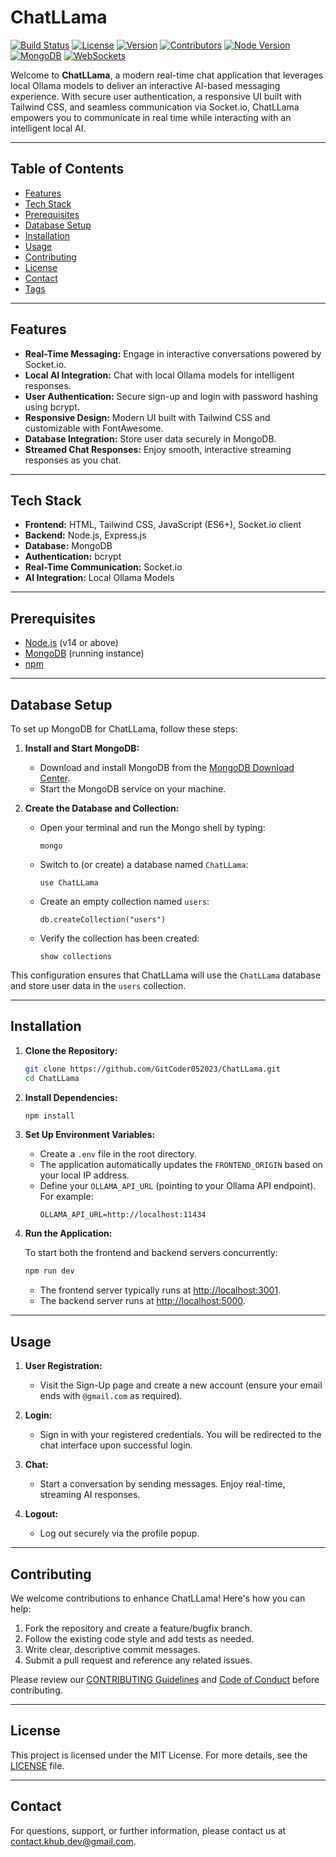 # ChatLLama

[![Build Status](https://img.shields.io/travis/GitCoder052023/ChatLLama.svg?style=flat-square)](https://travis-ci.com/GitCoder052023/ChatLLama)
[![License](https://img.shields.io/badge/License-MIT-blue.svg)](LICENCE.md)
[![Version](https://img.shields.io/badge/version-1.0.0-blue.svg)](package.json)
[![Contributors](https://img.shields.io/github/contributors/GitCoder052023/ChatLLama.svg)](https://github.com/GitCoder052023/ChatLLama/graphs/contributors)
[![Node Version](https://img.shields.io/badge/node-v14+-brightgreen.svg)](https://nodejs.org/)
[![MongoDB](https://img.shields.io/badge/MongoDB-supported-brightgreen.svg)](https://www.mongodb.com/)
[![WebSockets](https://img.shields.io/badge/WebSockets-enabled-blue.svg)](https://socket.io/)

Welcome to **ChatLLama**, a modern real-time chat application that leverages local Ollama models to deliver an interactive AI-based messaging experience. With secure user authentication, a responsive UI built with Tailwind CSS, and seamless communication via Socket.io, ChatLLama empowers you to communicate in real time while interacting with an intelligent local AI.

---

## Table of Contents

- [Features](#features)
- [Tech Stack](#tech-stack)
- [Prerequisites](#prerequisites)
- [Database Setup](#database-setup)
- [Installation](#installation)
- [Usage](#usage)
- [Contributing](#contributing)
- [License](#license)
- [Contact](#contact)
- [Tags](#tags)

---

## Features

- **Real-Time Messaging:** Engage in interactive conversations powered by Socket.io.
- **Local AI Integration:** Chat with local Ollama models for intelligent responses.
- **User Authentication:** Secure sign-up and login with password hashing using bcrypt.
- **Responsive Design:** Modern UI built with Tailwind CSS and customizable with FontAwesome.
- **Database Integration:** Store user data securely in MongoDB.
- **Streamed Chat Responses:** Enjoy smooth, interactive streaming responses as you chat.

---

## Tech Stack

- **Frontend:** HTML, Tailwind CSS, JavaScript (ES6+), Socket.io client
- **Backend:** Node.js, Express.js
- **Database:** MongoDB
- **Authentication:** bcrypt
- **Real-Time Communication:** Socket.io
- **AI Integration:** Local Ollama Models

---

## Prerequisites

- [Node.js](https://nodejs.org/en/) (v14 or above)
- [MongoDB](https://www.mongodb.com/) (running instance)
- [npm](https://www.npmjs.com/)

---

## Database Setup

To set up MongoDB for ChatLLama, follow these steps:

1. **Install and Start MongoDB:**
   - Download and install MongoDB from the [MongoDB Download Center](https://www.mongodb.com/try/download/community).
   - Start the MongoDB service on your machine.

2. **Create the Database and Collection:**
   - Open your terminal and run the Mongo shell by typing:
     ```
     mongo
     ```
   - Switch to (or create) a database named `ChatLLama`:
     ```
     use ChatLLama
     ```
   - Create an empty collection named `users`:
     ```
     db.createCollection("users")
     ```
   - Verify the collection has been created:
     ```
     show collections
     ```

This configuration ensures that ChatLLama will use the `ChatLLama` database and store user data in the `users` collection.

---

## Installation

1. **Clone the Repository:**

   ```bash
   git clone https://github.com/GitCoder052023/ChatLLama.git
   cd ChatLLama
   ```

2. **Install Dependencies:**

   ```bash
   npm install
   ```

3. **Set Up Environment Variables:**

   - Create a `.env` file in the root directory.
   - The application automatically updates the `FRONTEND_ORIGIN` based on your local IP address.
   - Define your `OLLAMA_API_URL` (pointing to your Ollama API endpoint). For example:
     ```
     OLLAMA_API_URL=http://localhost:11434
     ```

4. **Run the Application:**

   To start both the frontend and backend servers concurrently:
   
   ```bash
   npm run dev
   ```

   - The frontend server typically runs at [http://localhost:3001](http://localhost:3001).
   - The backend server runs at [http://localhost:5000](http://localhost:5000).

---

## Usage

1. **User Registration:**
   - Visit the Sign-Up page and create a new account (ensure your email ends with `@gmail.com` as required).
   
2. **Login:**
   - Sign in with your registered credentials. You will be redirected to the chat interface upon successful login.
   
3. **Chat:**
   - Start a conversation by sending messages. Enjoy real-time, streaming AI responses.
   
4. **Logout:**
   - Log out securely via the profile popup.

---

## Contributing

We welcome contributions to enhance ChatLLama! Here's how you can help:

1. Fork the repository and create a feature/bugfix branch.
2. Follow the existing code style and add tests as needed.
3. Write clear, descriptive commit messages.
4. Submit a pull request and reference any related issues.

Please review our [CONTRIBUTING Guidelines](CONTRIBUTING.md) and [Code of Conduct](CODE_OF_CONDUCT.md) before contributing.

---

## License

This project is licensed under the MIT License. For more details, see the [LICENSE](LICENCE.md) file.

---

## Contact

For questions, support, or further information, please contact us at [contact.khub.dev@gmail.com](mailto:contact.khub.dev@gmail.com).
